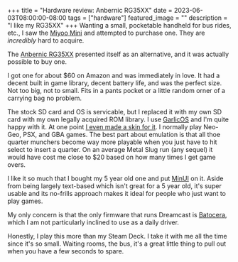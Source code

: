 +++
title =  "Hardware review: Anbernic RG35XX"
date = 2023-06-03T08:00:00-08:00
tags = ["hardware"]
featured_image = ""
description = "I like my RG35XX"
+++
Wanting a small, pocketable handheld for bus rides, etc., I saw the [Miyoo Mini](https://www.keepretro.com/products/miyoo-mini) and attempted to purchase one. They are _incredibly_ hard to acquire.

The [Anbernic RG35XX](https://anbernic.com/products/rg35xx) presented itself as an alternative, and it was actually possible to buy one.

I got one for about $60 on Amazon and was immediately in love. It had a decent built in game library, decent battery life, and was the perfect size. Not too big, not to small. Fits in a pants pocket or a little random orner of a carrying bag no problem.

The stock SD card and OS is servicable, but I replaced it with my own SD card with my own legally acquired ROM library. I use [GarlicOS](https://www.patreon.com/posts/garlicos-for-76561333) and I'm quite happy with it. At one point [I even made a skin for it](https://github.com/jasonbot/platinum-garlic). I normally play Neo-Geo, PSX, and GBA games. The best part about emulation is that all thoe quarter munchers become way more playable when you just have to hit select to insert a quarter. On an average Metal Slug run (any sequel) it would have cost me close to $20 based on how many times I get game overs.

I like it so much that I bought my 5 year old one and put [MinUI](https://github.com/shauninman/union-minui) on it. Aside from being largely text-based which isn't great for a 5 year old, it's super usable and its no-frills approach makes it ideal for people who just want to play games.

My only concern is that the only firmware that runs Dreamcast is [Batocera](https://rg35xx-cfw.github.io/), which I am not particularly inclined to use as a daily driver.

Honestly, I play this more than my Steam Deck. I take it with me all the time since it's so small. Waiting rooms, the bus, it's a great little thing to pull out when you have a few seconds to spare.
